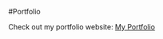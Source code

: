 #Portfolio

Check out my portfolio website:  [My Portfolio](https://abhinandangh-portfolio.netlify.app)
